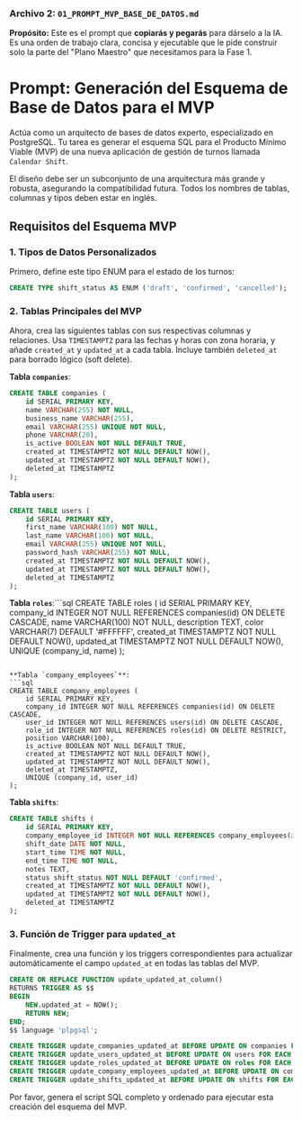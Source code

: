 ### **Archivo 2: `01_PROMPT_MVP_BASE_DE_DATOS.md`**

**Propósito:** Este es el prompt que **copiarás y pegarás** para dárselo a la IA. Es una orden de trabajo clara, concisa y ejecutable que le pide construir solo la parte del "Plano Maestro" que necesitamos para la Fase 1.

# Prompt: Generación del Esquema de Base de Datos para el MVP

Actúa como un arquitecto de bases de datos experto, especializado en PostgreSQL. Tu tarea es generar el esquema SQL para el Producto Mínimo Viable (MVP) de una nueva aplicación de gestión de turnos llamada `Calendar Shift`.

El diseño debe ser un subconjunto de una arquitectura más grande y robusta, asegurando la compatibilidad futura. Todos los nombres de tablas, columnas y tipos deben estar en inglés.

## Requisitos del Esquema MVP

### 1. Tipos de Datos Personalizados
Primero, define este tipo ENUM para el estado de los turnos:
```sql
CREATE TYPE shift_status AS ENUM ('draft', 'confirmed', 'cancelled');
```

### 2. Tablas Principales del MVP
Ahora, crea las siguientes tablas con sus respectivas columnas y relaciones. Usa `TIMESTAMPTZ` para las fechas y horas con zona horaria, y añade `created_at` y `updated_at` a cada tabla. Incluye también `deleted_at` para borrado lógico (soft delete).

**Tabla `companies`**:
```sql
CREATE TABLE companies (
    id SERIAL PRIMARY KEY,
    name VARCHAR(255) NOT NULL,
    business_name VARCHAR(255),
    email VARCHAR(255) UNIQUE NOT NULL,
    phone VARCHAR(20),
    is_active BOOLEAN NOT NULL DEFAULT TRUE,
    created_at TIMESTAMPTZ NOT NULL DEFAULT NOW(),
    updated_at TIMESTAMPTZ NOT NULL DEFAULT NOW(),
    deleted_at TIMESTAMPTZ
);
```

**Tabla `users`**:
```sql
CREATE TABLE users (
    id SERIAL PRIMARY KEY,
    first_name VARCHAR(100) NOT NULL,
    last_name VARCHAR(100) NOT NULL,
    email VARCHAR(255) UNIQUE NOT NULL,
    password_hash VARCHAR(255) NOT NULL,
    created_at TIMESTAMPTZ NOT NULL DEFAULT NOW(),
    updated_at TIMESTAMPTZ NOT NULL DEFAULT NOW(),
    deleted_at TIMESTAMPTZ
);
```

**Tabla `roles`**:```sql
CREATE TABLE roles (
    id SERIAL PRIMARY KEY,
    company_id INTEGER NOT NULL REFERENCES companies(id) ON DELETE CASCADE,
    name VARCHAR(100) NOT NULL,
    description TEXT,
    color VARCHAR(7) DEFAULT '#FFFFFF',
    created_at TIMESTAMPTZ NOT NULL DEFAULT NOW(),
    updated_at TIMESTAMPTZ NOT NULL DEFAULT NOW(),
    UNIQUE (company_id, name)
);
```

**Tabla `company_employees`**:
```sql
CREATE TABLE company_employees (
    id SERIAL PRIMARY KEY,
    company_id INTEGER NOT NULL REFERENCES companies(id) ON DELETE CASCADE,
    user_id INTEGER NOT NULL REFERENCES users(id) ON DELETE CASCADE,
    role_id INTEGER NOT NULL REFERENCES roles(id) ON DELETE RESTRICT,
    position VARCHAR(100),
    is_active BOOLEAN NOT NULL DEFAULT TRUE,
    created_at TIMESTAMPTZ NOT NULL DEFAULT NOW(),
    updated_at TIMESTAMPTZ NOT NULL DEFAULT NOW(),
    deleted_at TIMESTAMPTZ,
    UNIQUE (company_id, user_id)
);
```

**Tabla `shifts`**:
```sql
CREATE TABLE shifts (
    id SERIAL PRIMARY KEY,
    company_employee_id INTEGER NOT NULL REFERENCES company_employees(id) ON DELETE CASCADE,
    shift_date DATE NOT NULL,
    start_time TIME NOT NULL,
    end_time TIME NOT NULL,
    notes TEXT,
    status shift_status NOT NULL DEFAULT 'confirmed',
    created_at TIMESTAMPTZ NOT NULL DEFAULT NOW(),
    updated_at TIMESTAMPTZ NOT NULL DEFAULT NOW(),
    deleted_at TIMESTAMPTZ
);
```

### 3. Función de Trigger para `updated_at`
Finalmente, crea una función y los triggers correspondientes para actualizar automáticamente el campo `updated_at` en todas las tablas del MVP.

```sql
CREATE OR REPLACE FUNCTION update_updated_at_column()
RETURNS TRIGGER AS $$
BEGIN
    NEW.updated_at = NOW();
    RETURN NEW;
END;
$$ language 'plpgsql';

CREATE TRIGGER update_companies_updated_at BEFORE UPDATE ON companies FOR EACH ROW EXECUTE FUNCTION update_updated_at_column();
CREATE TRIGGER update_users_updated_at BEFORE UPDATE ON users FOR EACH ROW EXECUTE FUNCTION update_updated_at_column();
CREATE TRIGGER update_roles_updated_at BEFORE UPDATE ON roles FOR EACH ROW EXECUTE FUNCTION update_updated_at_column();
CREATE TRIGGER update_company_employees_updated_at BEFORE UPDATE ON company_employees FOR EACH ROW EXECUTE FUNCTION update_updated_at_column();
CREATE TRIGGER update_shifts_updated_at BEFORE UPDATE ON shifts FOR EACH ROW EXECUTE FUNCTION update_updated_at_column();
```

Por favor, genera el script SQL completo y ordenado para ejecutar esta creación del esquema del MVP.
```
